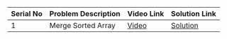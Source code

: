 
| Serial No | Problem Description | Video Link | Solution Link |
|-----------|---------------------|------------|---------------|
| 1         | Merge Sorted Array  | [Video](https://www.youtube.com/watch?v=P1Ic85RarKY) | [Solution](shorturl.at/jqN14) |

